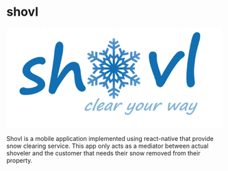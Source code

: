 # **shovl**
![shovl - logo](assets/shovl_new_logo.png)

Shovl is a mobile application implemented using react-native that provide snow clearing service. This app only acts as a mediator between actual shoveler and the customer that needs their snow removed from their property.
